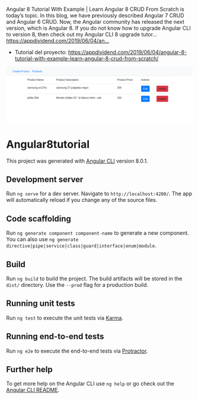Angular 8 Tutorial With Example | Learn Angular 8 CRUD From Scratch is today’s topic. In this blog, we have previously described Angular 7 CRUD and Angular 6 CRUD. Now, the Angular community has released the next version, which is Angular 8. If you do not know how to upgrade Angular CLI to version 8, then check out my Angular CLI 8 upgrade tutor… https://appdividend.com/2019/06/04/an…

* Tutorial del proyecto:  https://appdividend.com/2019/06/04/angular-8-tutorial-with-example-learn-angular-8-crud-from-scratch/

![angular](angular8.png)
# Angular8tutorial

This project was generated with [Angular CLI](https://github.com/angular/angular-cli) version 8.0.1.

## Development server

Run `ng serve` for a dev server. Navigate to `http://localhost:4200/`. The app will automatically reload if you change any of the source files.

## Code scaffolding

Run `ng generate component component-name` to generate a new component. You can also use `ng generate directive|pipe|service|class|guard|interface|enum|module`.

## Build

Run `ng build` to build the project. The build artifacts will be stored in the `dist/` directory. Use the `--prod` flag for a production build.

## Running unit tests

Run `ng test` to execute the unit tests via [Karma](https://karma-runner.github.io).

## Running end-to-end tests

Run `ng e2e` to execute the end-to-end tests via [Protractor](http://www.protractortest.org/).

## Further help

To get more help on the Angular CLI use `ng help` or go check out the [Angular CLI README](https://github.com/angular/angular-cli/blob/master/README.md).
